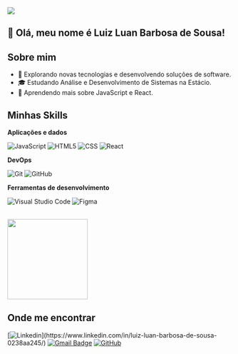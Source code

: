 ![](https://komarev.com/ghpvc/?username=heyluann&color=006bed)

## 💜 Olá, meu nome é Luiz Luan Barbosa de Sousa!

## Sobre mim

- 🤔 Explorando novas tecnologias e desenvolvendo soluções de software.
- 🎓 Estudando Análise e Desenvolvimento de Sistemas na Estácio.
- 🌱 Aprendendo mais sobre JavaScript e React.

## Minhas Skills

**Aplicações e dados**

![JavaScript](https://img.shields.io/badge/-JavaScript-333333?style=flat&logo=javascript)
![HTML5](https://img.shields.io/badge/-HTML5-333333?style=flat&logo=HTML5)
![CSS](https://img.shields.io/badge/-CSS-333333?style=flat&logo=CSS3&logoColor=1572B6)
![React](https://img.shields.io/badge/-React-333333?style=flat&logo=react)


**DevOps**

![Git](https://img.shields.io/badge/-Git-333333?style=flat&logo=git)
![GitHub](https://img.shields.io/badge/-GitHub-333333?style=flat&logo=github)

**Ferramentas de desenvolvimento**

![Visual Studio Code](https://img.shields.io/badge/-Visual%20Studio%20Code-333333?style=flat&logo=visual-studio-code&logoColor=007ACC)
![Figma](https://img.shields.io/badge/-Figma-333333?style=flat&logo=figma&logoColor=007ACC)

<br/>

<a href="https://github.com/heyluann" title="Perfil do Luiz Luan">
  <img height="180em" src="https://github-readme-stats.vercel.app/api?username=heyluann&theme=dracula&show_icons=true" />
</a>

## Onde me encontrar

[![Linkedin](https://img.shields.io/badge/-luizluanbarbosadesousa-blue?style=flat-square&logo=Linkedin&logoColor=white&link=[LINK-DO-SEU-LINKEDIN](https://www.linkedin.com/in/luiz-luan-barbosa-de-sousa-0238aa245/))](https://www.linkedin.com/in/luiz-luan-barbosa-de-sousa-0238aa245/)
[![Gmail Badge](https://img.shields.io/badge/-luanin098@gmail.com-006bed?style=flat-square&logo=Gmail&logoColor=white&link=mailto:luanin098@gmail.com)](mailto:luanin098@gmail.com)
[![GitHub](https://img.shields.io/github/followers/heyluann?label=follow&style=social)](https://github.com/heyluann)


  
